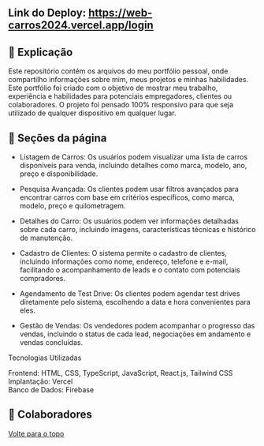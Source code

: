   ## Link do Deploy: https://web-carros2024.vercel.app/login 
## :page_facing_up: Explicação
Este repositório contém os arquivos do meu portfólio pessoal, onde compartilho informações sobre mim, meus projetos e minhas habilidades. Este portfólio foi criado com o objetivo de mostrar meu trabalho, experiência e habilidades para potenciais empregadores, clientes ou colaboradores. O projeto foi pensado 100% responsivo para que seja utilizado de qualquer dispositivo em qualquer lugar.

## 📁 Seções da página

- Listagem de Carros: Os usuários podem visualizar uma lista de carros disponíveis para venda, incluindo detalhes como marca, modelo, ano, preço e disponibilidade.
  
- Pesquisa Avançada: Os clientes podem usar filtros avançados para encontrar carros com base em critérios específicos, como marca, modelo, preço e quilometragem.
  
- Detalhes do Carro: Os usuários podem ver informações detalhadas sobre cada carro, incluindo imagens, características técnicas e histórico de manutenção.
  
- Cadastro de Clientes: O sistema permite o cadastro de clientes, incluindo informações como nome, endereço, telefone e e-mail, facilitando o acompanhamento de leads e o contato com potenciais compradores.
  
- Agendamento de Test Drive: Os clientes podem agendar test drives diretamente pelo sistema, escolhendo a data e hora convenientes para eles.
  
- Gestão de Vendas: Os vendedores podem acompanhar o progresso das vendas, incluindo o status de cada lead, negociações em andamento e vendas concluídas.
  
Tecnologias Utilizadas

Frontend: HTML, CSS, TypeScript, JavaScript, React.js, Tailwind CSS
Implantação: Vercel <br>
Banco de Dados: Firebase
## 🤝 Colaboradores

<a href="#top">Volte para o topo</a>
